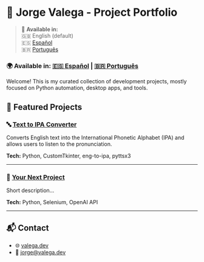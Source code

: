 # 🧠 Jorge Valega - Project Portfolio


> 📢 **Available in:**  
> 🇬🇧 English (default)  
> 🇪🇸 [Español](README.es.md)  
> 🇧🇷 [Português](README.pt.md)

<h3>
🌍 Available in: 
<a href="README.es.md">🇪🇸 Español</a> | 
<a href="README.pt.md">🇧🇷 Português</a>
</h3>

Welcome! This is my curated collection of development projects, mostly focused on Python automation, desktop apps, and tools.

## 🚀 Featured Projects

### 🔤 [Text to IPA Converter](https://github.com/jorgevalega/text-to-ipa-converter)
Converts English text into the International Phonetic Alphabet (IPA) and allows users to listen to the pronunciation.

**Tech:** Python, CustomTkinter, eng-to-ipa, pyttsx3

---

### 🤖 [Your Next Project](https://github.com/jorgevalega/your-next-project)
Short description...

**Tech:** Python, Selenium, OpenAI API

---

## 📬 Contact
- 🌐 [valega.dev](https://valega.dev)
- 📧 jorge@valega.dev
